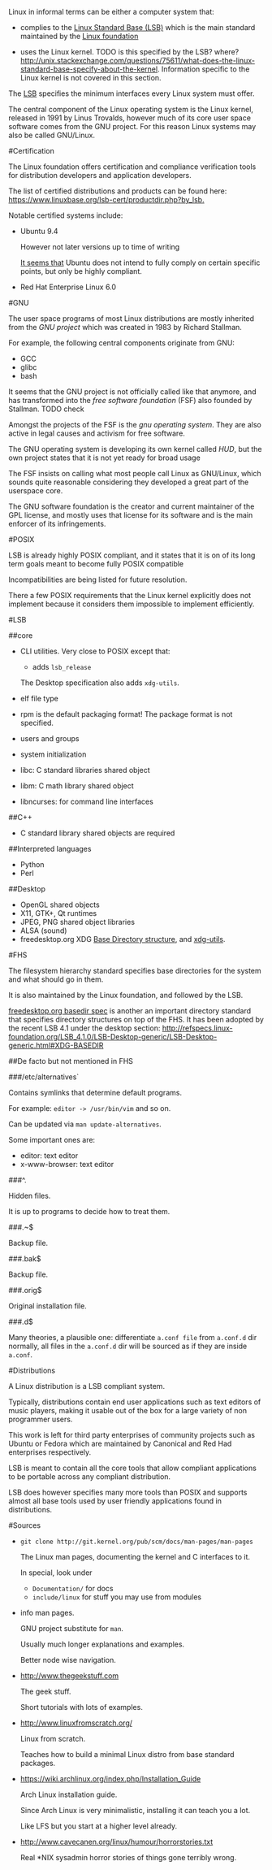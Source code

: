Linux in informal terms can be either a computer system that:

- complies to the [Linux Standard Base (LSB)][lsb] which is the main standard maintained by the [Linux foundation][]

- uses the Linux kernel. TODO is this specified by the LSB? where? <http://unix.stackexchange.com/questions/75611/what-does-the-linux-standard-base-specify-about-the-kernel>. Information specific to the Linux kernel is not covered in this section.

The [LSB][] specifies the minimum interfaces every Linux system must offer.

The central component of the Linux operating system is the Linux kernel, released in 1991 by Linus Trovalds, however much of its core user space software comes from the GNU project. For this reason Linux systems may also be called GNU/Linux. 

#Certification

The Linux foundation offers certification and compliance verification tools for distribution developers and application developers.

The list of certified distributions and products can be found here: <https://www.linuxbase.org/lsb-cert/productdir.php?by_lsb.>

Notable certified systems include:

-   Ubuntu 9.4

    However not later versions up to time of writing

    [It seems that](http://askubuntu.com/questions/89125/does-ubuntu-follow-the-linux-standard-base-lsb) Ubuntu does not intend to fully comply on certain specific points, but only be highly compliant.

-   Red Hat Enterprise Linux 6.0

#GNU

The user space programs of most Linux distributions are mostly inherited from the *GNU project* which was created in 1983 by Richard Stallman.

For example, the following central components originate from GNU:

- GCC
- glibc
- bash

It seems that the GNU project is not officially called like that anymore, and has transformed into the *free software foundation* (FSF) also founded by Stallman. TODO check

Amongst the projects of the FSF is the *gnu operating system*. They are also active in legal causes and activism for free software.

The GNU operating system is developing its own kernel called *HUD*, but the own project states that it is not yet ready for broad usage

The FSF insists on calling what most people call Linux as GNU/Linux, which sounds quite reasonable considering they developed a great part of the userspace core.

The GNU software foundation is the creator and current maintainer of the GPL license, and mostly uses that license for its software and is the main enforcer of its infringements.

#POSIX

LSB is already highly POSIX compliant, and it states that it is on of its long term goals meant to become fully POSIX compatible

Incompatibilities are being listed for future resolution.

There a few POSIX requirements that the Linux kernel explicitly does not implement because it considers them impossible to implement efficiently.

#LSB

##core

-   CLI utilities. Very close to POSIX except that:

    - adds `lsb_release`

    The Desktop specification also adds `xdg-utils`.

-   elf file type

-   rpm is the default packaging format! The package format is not specified.

-   users and groups

-   system initialization

-   libc: C standard libraries shared object

-   libm: C math library shared object

-   libncurses: for command line interfaces

##C++

- C standard library shared objects are required

##Interpreted languages

- Python
- Perl

##Desktop

- OpenGL shared objects
- X11, GTK+, Qt runtimes
- JPEG, PNG shared object libraries
- ALSA (sound)
- freedesktop.org XDG [Base Directory structure](http://standards.freedesktop.org/basedir-spec/basedir-spec-latest.html), and [xdg-utils](http://portland.freedesktop.org/xdg-utils-1.0/).

#FHS

The filesystem hierarchy standard specifies base directories for the system and what should go in them.

It is also maintained by the Linux foundation, and followed by the LSB.

[freedesktop.org basedir spec](http://standards.freedesktop.org/basedir-spec/basedir-spec-latest.html)  is another an important directory standard that specifies directory structures on top of the FHS. It has been adopted by the recent LSB 4.1 under the desktop section: <http://refspecs.linux-foundation.org/LSB_4.1.0/LSB-Desktop-generic/LSB-Desktop-generic.html#XDG-BASEDIR>

##De facto but not mentioned in FHS

###/etc/alternatives`

Contains symlinks that determine default programs.

For example: `editor -> /usr/bin/vim` and so on.

Can be updated via `man update-alternatives`.

Some important ones are:

- editor: text editor
- x-www-browser: text editor

###^\.

Hidden files.

It is up to programs to decide how to treat them.

###\.~$

Backup file.

###\.bak$

Backup file.

###\.orig$

Original installation file.

###\.d$

Many theories, a plausible one: differentiate `a.conf file` from `a.conf.d` dir normally, all files in the `a.conf.d` dir will be sourced as if they are inside `a.conf`.

#Distributions

A Linux distribution is a LSB compliant system.

Typically, distributions contain end user applications such as text editors of music players, making it usable out of the box for a large variety of non programmer users.

This work is left for third party enterprises of community projects such as Ubuntu or Fedora which are maintained by Canonical and Red Had enterprises respectively.

LSB is meant to contain all the core tools that allow compliant applications to be portable across any compliant distribution.

LSB does however specifies many more tools than POSIX and supports almost all base tools used by user friendly applications found in distributions.

#Sources

-   `git clone http://git.kernel.org/pub/scm/docs/man-pages/man-pages`

    The Linux man pages, documenting the kernel and C interfaces to it.

    In special, look under

    - `Documentation/` for docs
    - `include/linux` for stuff you may use from modules

-   info man pages.

    GNU project substitute for `man`.

    Usually much longer explanations and examples.

    Better node wise navigation.

-   <http://www.thegeekstuff.com>

    The geek stuff.

    Short tutorials with lots of examples.

-   <http://www.linuxfromscratch.org/>

    Linux from scratch.

    Teaches how to build a minimal Linux distro from base standard packages.

-   <https://wiki.archlinux.org/index.php/Installation_Guide>

    Arch Linux installation guide.

    Since Arch Linux is very minimalistic, installing it can teach you a lot.

    Like LFS but you start at a higher level already.

-   <http://www.cavecanen.org/linux/humour/horrorstories.txt>

    Real *NIX sysadmin horror stories of things gone terribly wrong.

[linux foundation]: http://www.linuxfoundation.org/
[lsb]:              http://www.linuxfoundation.org/collaborate/workgroups/lsb/download
